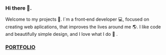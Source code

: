 ### Hi there 👋. 
Welcome to my projects 🙂. I`m a front‑end developer 💻, focused on creating web aplications, that improves the lives around me 🌎. I like code and beautifully simple design, and I love what I do 🥰 . 
### **[PORTFOLIO](http://grenvalz.kl.com.ua/)**


